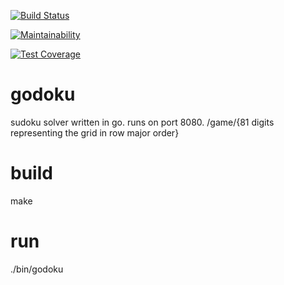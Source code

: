 [![Build Status](https://travis-ci.org/thomaswhitcomb/clojoku.svg?branch=master)](https://travis-ci.org/thomaswhitcomb/clojoku)

[![Maintainability](https://api.codeclimate.com/v1/badges/a00cb2ea7a8a92021db0/maintainability)](https://codeclimate.com/github/thomaswhitcomb/godoku/maintainability)

[![Test Coverage](https://api.codeclimate.com/v1/badges/a00cb2ea7a8a92021db0/test_coverage)](https://codeclimate.com/github/thomaswhitcomb/godoku/test_coverage)

godoku
=========

sudoku solver written in go.
runs on port 8080.
/game/{81 digits representing the grid in row major order}

build
=========

make

run
=========

./bin/godoku
